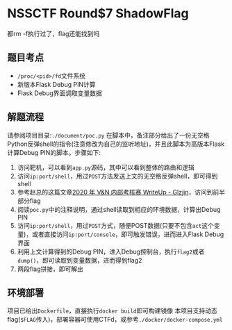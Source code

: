 # NSSCTF Round$7 ShadowFlag

都rm -f执行过了，flag还能找到吗

## 题目考点
- `/proc/<pid>/fd`文件系统
- 新版本Flask Debug PIN计算
- Flask Debug界面调取变量数据
  
## 解题流程
请参阅项目目录:`./document/poc.py`
在脚本中，备注部分给出了一份无空格Python反弹shell的指令(注意修改为自己的监听地址)，并且此脚本为高版本Flask计算Debug PIN的脚本。步骤如下:
1. 访问靶机，可以看到`app.py`源码，其中可以看到整体的路由和逻辑
2. 访问`ip:port/shell`，用过`POST`方法发送上文的无空格反弹shell，即可得到shell
3. 参考赵总的这篇文章[2020 年 V&N 内部考核赛 WriteUp - Glzjin](https://www.zhaoj.in/read-6407.html)，访问到前半部分flag
4. 阅读`poc.py`中的注释说明，通过shell读取到相应的环境数据，计算出Debug PIN
5. 访问`ip:port/shell`，用过`POST`方式，随便POST数据(只要不包含`act`这个变量)，或者直接访问`ip:port/console`，即可触发错误，进而进入Flask Debug界面
6. 利用上文计算得到的Debug PIN，进入Debug控制台，执行`flag2`或者`dump()`，即可读取到变量数据，进而得到flag2
7. 两段flag拼接，即可解出

## 环境部署
项目已给出`Dockerfile`，直接执行`docker build`即可构建镜像
本项目支持动态flag(`$FLAG`传入)，部署容器可使用CTFd，或参考`./docker/docker-compose.yml`